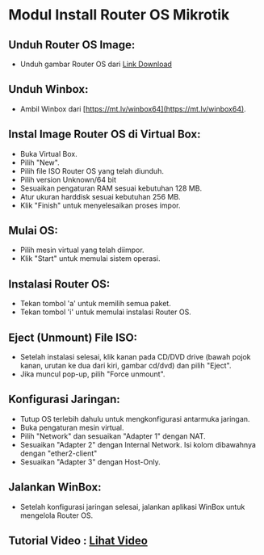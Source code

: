# **Modul Install Router OS Mikrotik**

## **Unduh Router OS Image:**

- Unduh gambar Router OS dari [Link Download](https://dl18.nesabamedia.net/windows/routeros/RouterOS.6.33.NesabaMedia.iso)

## **Unduh Winbox:**

- Ambil Winbox dari [https://mt.lv/winbox64](https://mt.lv/winbox64).

## **Instal Image Router OS di Virtual Box:**

- Buka Virtual Box.
- Pilih "New".
- Pilih file ISO Router OS yang telah diunduh.
- Pilih version Unknown/64 bit
- Sesuaikan pengaturan RAM sesuai kebutuhan 128 MB.
- Atur ukuran harddisk sesuai kebutuhan 256 MB.
- Klik "Finish" untuk menyelesaikan proses impor.

## **Mulai OS:**

- Pilih mesin virtual yang telah diimpor.
- Klik "Start" untuk memulai sistem operasi.

## **Instalasi Router OS:**

- Tekan tombol 'a' untuk memilih semua paket.
- Tekan tombol 'i' untuk memulai instalasi Router OS.

## **Eject (Unmount) File ISO:**

- Setelah instalasi selesai, klik kanan pada CD/DVD drive (bawah pojok kanan, urutan ke dua dari kiri, gambar cd/dvd) dan pilih "Eject".
- Jika muncul pop-up, pilih "Force unmount".

## **Konfigurasi Jaringan:**

- Tutup OS terlebih dahulu untuk mengkonfigurasi antarmuka jaringan.
- Buka pengaturan mesin virtual.
- Pilih "Network" dan sesuaikan "Adapter 1" dengan NAT.
- Sesuaikan "Adapter 2" dengan Internal Network. Isi kolom dibawahnya dengan "ether2-client"
- Sesuaikan "Adapter 3" dengan Host-Only.

## **Jalankan WinBox:**

- Setelah konfigurasi jaringan selesai, jalankan aplikasi WinBox untuk mengelola Router OS.
  
## **Tutorial Video : [Lihat Video]([https://dl18.nesabamedia.net/windows/routeros/RouterOS.6.33.NesabaMedia.iso](https://drive.google.com/file/d/1lUq3c9F7FxQLkL8FcAwLkjOgCsadUrb8/view?usp=sharing)https://drive.google.com/file/d/1lUq3c9F7FxQLkL8FcAwLkjOgCsadUrb8/view?usp=sharing)**
